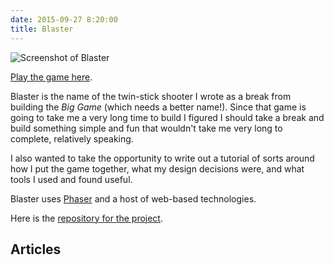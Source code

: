 ```yaml
---
date: 2015-09-27 8:20:00
title: Blaster
---
```


![Screenshot of Blaster](/images/blaster-screenshot.png)

[Play the game here][playblaster].

Blaster is the name of the twin-stick shooter I wrote as a break from building the _Big Game_ (which needs a better name!). Since that game is going to take me a very long time to build I figured I should take a break and build something simple and fun that wouldn't take me very long to complete, relatively speaking.

I also wanted to take the opportunity to write out a tutorial of sorts around how I put the game together, what my design decisions were, and what tools I used and found useful.

Blaster uses [Phaser][] and a host of web-based technologies.

Here is the [repository for the project][repo].

## Articles

[playblaster]: http://blaster.drhayes.io
[phaser]: https://phaser.io/
[repo]: https://github.com/drhayes/blaster
